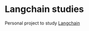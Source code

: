 # Langchain studies

Personal project to study [Langchain](https://python.langchain.com/docs/introduction/)